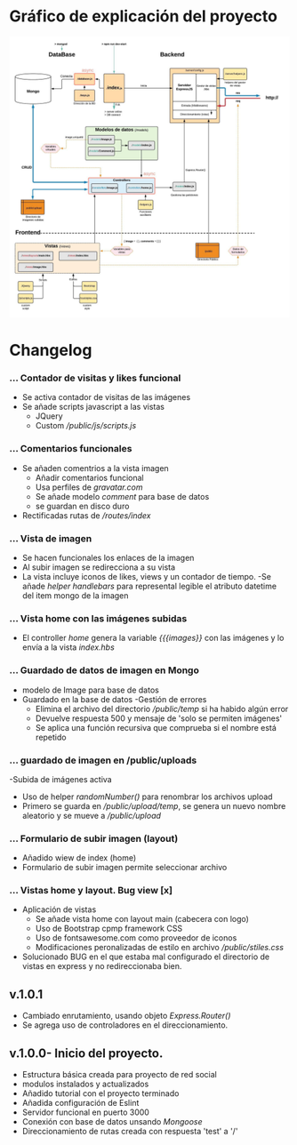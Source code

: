 # Gráfico de explicación del proyecto
![](/tutorial/images/ImShare.jpeg)

# Changelog

### ... Contador de visitas y likes funcional
- Se activa contador de visitas de las imágenes
- Se añade scripts javascript a las vistas
  - JQuery
  - Custom */public/js/scripts.js*

### ... Comentarios funcionales
- Se añaden comentrios a la vista imagen
  - Añadir comentarios funcional
  - Usa perfiles de *gravatar.com*
  - Se añade modelo *comment* para base de datos
  - se guardan en disco duro
- Rectificadas rutas de */routes/index*


### ... Vista de imagen
- Se hacen funcionales los enlaces de la imagen
- Al subir imagen se redirecciona a su vista
- La vista incluye iconos de likes, views y un contador de tiempo.
  -Se añade *helper handlebars* para represental legible el atributo datetime del item mongo de la imagen


### ... Vista home con las imágenes subidas
- El controller *home* genera la variable *{{{images}}* con las imágenes y lo envía a la vista *index.hbs*


### ... Guardado de datos de imagen en Mongo
- modelo de Image para base de datos
- Guardado en la base de datos
  -Gestión de errores
    - Elimina el archivo del directorio */public/temp* si ha habido algún error
    - Devuelve respuesta 500 y mensaje de 'solo se permiten imágenes'
    - Se aplica una función recursiva que comprueba si el nombre está repetido


### ... guardado de imagen en /public/uploads
-Subida de imágenes activa
  - Uso de helper *randomNumber()* para renombrar los archivos upload
  - Primero se guarda en */public/upload/temp*, se genera un nuevo nombre aleatorio y se mueve a */public/upload*


### ... Formulario de subir imagen (layout)
- Añadido wiew de index (home)
- Formulario de subir imagen permite seleccionar archivo


### ... Vistas home y layout. Bug view [x]
- Aplicación de vistas
  - Se añade vista home con layout main (cabecera con logo)
  - Uso de Bootstrap cpmp framework CSS
  - Uso de fontsawesome.com como proveedor de iconos
  - Modificaciones peronalizadas de estilo en archivo */public/stiles.css*
- Solucionado BUG en el que estaba mal configurado el directorio de vistas en express y no redireccionaba bien.



## v.1.0.1
- Cambiado enrutamiento, usando objeto *Express.Router()*
- Se agrega uso de controladores en el direccionamiento.



## v.1.0.0- Inicio del proyecto.
- Estructura básica creada para proyecto de red social
- modulos instalados y actualizados
- Añadido tutorial con el proyecto terminado
- Añadida configuración de Eslint
- Servidor funcional en puerto 3000
- Conexión con base de datos unsando *Mongoose*
- Direccionamiento de rutas creada con respuesta 'test' a '/'
